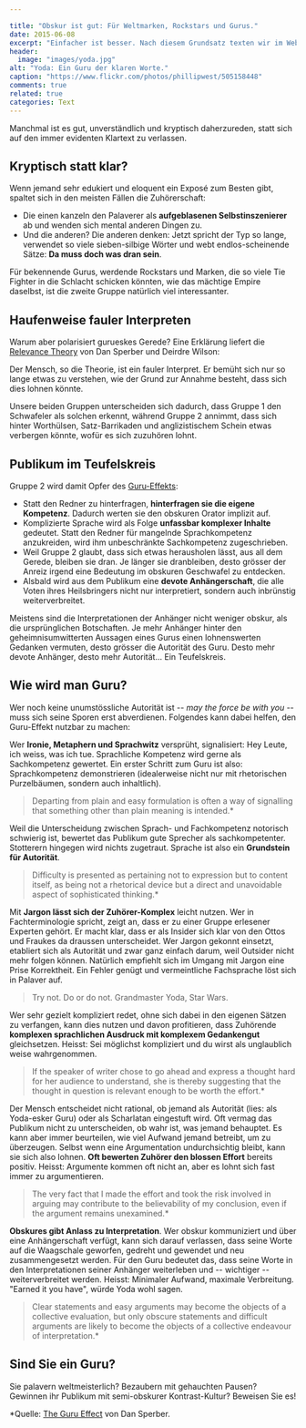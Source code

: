 ```yaml
---

title: "Obskur ist gut: Für Weltmarken, Rockstars und Gurus."
date: 2015-06-08
excerpt: "Einfacher ist besser. Nach diesem Grundsatz texten wir im Web. Aber: Für manche lohnt es sich kompliziert zu kommunizieren."
header:
  image: "images/yoda.jpg"
alt: "Yoda: Ein Guru der klaren Worte."
caption: "https://www.flickr.com/photos/phillipwest/505158448"
comments: true
related: true
categories: Text
---
```


Manchmal ist es gut, unverständlich und kryptisch daherzureden, statt sich auf den immer evidenten Klartext zu verlassen.

## Kryptisch statt klar?

Wenn jemand sehr edukiert und eloquent ein Exposé zum Besten gibt, spaltet sich in den meisten Fällen die Zuhörerschaft: 

- Die einen kanzeln den Palaverer als **aufgeblasenen Selbstinszenierer** ab und wenden sich mental anderen Dingen zu.
- Und die anderen? Die anderen denken: Jetzt spricht der Typ so lange, verwendet so viele sieben-silbige Wörter und webt endlos-scheinende Sätze: **Da muss doch was dran sein**.

Für bekennende Gurus, werdende Rockstars und Marken, die so viele Tie Fighter in die Schlacht schicken könnten, wie das mächtige Empire daselbst, ist die zweite Gruppe natürlich viel interessanter.

## Haufenweise fauler Interpreten

Warum aber polarisiert gurueskes Gerede? Eine Erklärung liefert die [Relevance Theory](http://en.wikipedia.org/wiki/Relevance_theory) von Dan Sperber und Deirdre Wilson: 

Der Mensch, so die Theorie, ist ein fauler Interpret. Er bemüht sich nur so lange etwas zu verstehen, wie der Grund zur Annahme besteht, dass sich dies lohnen könnte.

Unsere beiden Gruppen unterscheiden sich dadurch, dass Gruppe 1 den Schwafeler als solchen erkennt, während Gruppe 2 annimmt, dass sich hinter Worthülsen, Satz-Barrikaden und anglizistischem Schein etwas verbergen könnte, wofür es sich zuzuhören lohnt. 

## Publikum im Teufelskreis

Gruppe 2 wird damit Opfer des [Guru-Effekts](http://www.dan.sperber.fr/wp-content/uploads/guru-effect.pdf):

- Statt den Redner zu hinterfragen, **hinterfragen sie die eigene Kompetenz**. Dadurch werten sie den obskuren Orator implizit auf.
- Komplizierte Sprache wird als Folge **unfassbar komplexer Inhalte** gedeutet. Statt den Redner für mangelnde Sprachkompetenz anzukreiden, wird ihm unbeschränkte Sachkompetenz zugeschrieben.
- Weil Gruppe 2 glaubt, dass sich etwas herausholen lässt, aus all dem Gerede, bleiben sie dran. Je länger sie dranbleiben, desto grösser der Anreiz irgend eine Bedeutung im obskuren Geschwafel zu entdecken. 
- Alsbald wird aus dem Publikum eine **devote Anhängerschaft**, die alle Voten ihres Heilsbringers nicht nur interpretiert, sondern auch inbrünstig weiterverbreitet.

Meistens sind die Interpretationen der Anhänger nicht weniger obskur, als die ursprünglichen Botschaften. Je mehr Anhänger hinter den geheimnisumwitterten Aussagen eines Gurus einen lohnenswerten Gedanken vermuten, desto grösser die Autorität des Guru. Desto mehr devote Anhänger, desto mehr Autorität... Ein Teufelskreis.


## Wie wird man Guru?

Wer noch keine unumstössliche Autorität ist -- *may the force be with you* -- muss sich seine Sporen erst abverdienen. Folgendes kann dabei helfen, den Guru-Effekt nutzbar zu machen:

Wer **Ironie, Metaphern und Sprachwitz** versprüht, signalisiert: Hey Leute, ich weiss, was ich tue. Sprachliche Kompetenz wird gerne als Sachkompetenz gewertet. Ein erster Schritt zum Guru ist also: Sprachkompetenz demonstrieren (idealerweise nicht nur mit rhetorischen Purzelbäumen, sondern auch inhaltlich).

> Departing from plain and easy formulation is often a way of signalling that something other than plain meaning is intended.*

Weil die Unterscheidung zwischen Sprach- und Fachkompetenz notorisch schwierig ist, bewertet das Publikum gute Sprecher als sachkompetenter. Stotterern hingegen wird nichts zugetraut. Sprache ist also ein **Grundstein für Autorität**.

> Difficulty is presented as pertaining not to expression but to content itself, as being not a rhetorical device but a direct and unavoidable aspect of sophisticated thinking.*

Mit **Jargon lässt sich der Zuhörer-Komplex** leicht nutzen. Wer in Fachterminologie spricht, zeigt an, dass er zu einer Gruppe erlesener Experten gehört. Er macht klar, dass er als Insider sich klar von den Ottos und Fraukes da draussen unterscheidet. Wer Jargon gekonnt einsetzt, etabliert sich als Autorität und zwar ganz einfach darum, weil Outsider nicht mehr folgen können. Natürlich empfiehlt sich im Umgang mit Jargon eine Prise Korrektheit. Ein Fehler genügt und vermeintliche Fachsprache löst sich in Palaver auf.

> Try not. Do or do not. Grandmaster Yoda, Star Wars.

Wer sehr gezielt kompliziert redet, ohne sich dabei in den eigenen Sätzen zu verfangen, kann dies nutzen und davon profitieren, dass Zuhörende **komplexen sprachlichen Ausdruck mit komplexem Gedankengut** gleichsetzen. Heisst: Sei möglichst kompliziert und du wirst als unglaublich weise wahrgenommen.

> If the speaker of writer chose to go ahead and express a thought hard for her audience to understand, she is thereby suggesting that the thought in question is relevant enough to be worth the effort.*

Der Mensch entscheidet nicht rational, ob jemand als Autorität (lies: als Yoda-esker Guru) oder als Scharlatan eingestuft wird. Oft vermag das Publikum nicht zu unterscheiden, ob wahr ist, was jemand behauptet. Es kann aber immer beurteilen, wie viel Aufwand jemand betreibt, um zu überzeugen. Selbst wenn eine Argumentation undurchsichtig bleibt, kann sie sich also lohnen. **Oft bewerten Zuhörer den blossen Effort** bereits positiv. Heisst: Argumente kommen oft nicht an, aber es lohnt sich fast immer zu argumentieren.

> The very fact that I made the effort and took the risk involved in arguing may contribute to the believability of my conclusion, even if the argument remains unexamined.*

**Obskures gibt Anlass zu Interpretation**. Wer obskur kommuniziert und über eine Anhängerschaft verfügt, kann sich darauf verlassen, dass seine Worte auf die Waagschale geworfen, gedreht und gewendet und neu zusammengesetzt werden. Für den Guru bedeutet das, dass seine Worte in den Interpretationen seiner Anhänger weiterleben und -- wichtiger -- weiterverbreitet werden. Heisst: Minimaler Aufwand, maximale Verbreitung. "Earned it you have", würde Yoda wohl sagen. 

> Clear statements and easy arguments may become the objects of a collective evaluation, but only obscure statements and difficult arguments are likely to become the objects of a collective endeavour of interpretation.*

## Sind Sie ein Guru?

Sie palavern weltmeisterlich? Bezaubern mit gehauchten Pausen? Gewinnen ihr Publikum mit semi-obskurer Kontrast-Kultur? Beweisen Sie es!

*Quelle: [The Guru Effect](http://www.dan.sperber.fr/wp-content/uploads/guru-effect.pdf) von Dan Sperber.
